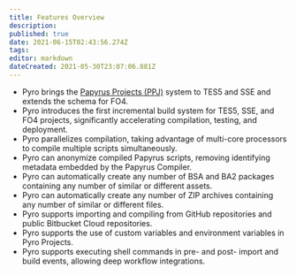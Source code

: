 ```yaml
---
title: Features Overview
description: 
published: true
date: 2021-06-15T02:43:56.274Z
tags: 
editor: markdown
dateCreated: 2021-05-30T23:07:06.881Z
---
```


- Pyro brings the [Papyrus Projects (PPJ)](https://www.creationkit.com/fallout4/index.php?title=Papyrus_Projects) system to TES5 and SSE and extends the schema for FO4.
- Pyro introduces the first incremental build system for TES5, SSE, and FO4 projects, significantly accelerating compilation, testing, and deployment.
- Pyro parallelizes compilation, taking advantage of multi-core processors to compile multiple scripts simultaneously.
- Pyro can anonymize compiled Papyrus scripts, removing identifying metadata embedded by the Papyrus Compiler.
- Pyro can automatically create any number of BSA and BA2 packages containing any number of similar or different assets.
- Pyro can automatically create any number of ZIP archives containing any number of similar or different files.
- Pyro supports importing and compiling from GitHub repositories and public Bitbucket Cloud repositories.
- Pyro supports the use of custom variables and environment variables in Pyro Projects.
- Pyro supports executing shell commands in pre- and post- import and build events, allowing deep workflow integrations.